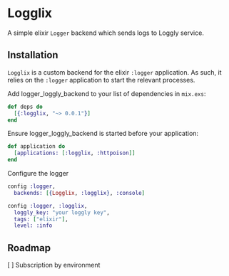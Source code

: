 Logglix
=================

A simple elixir `Logger` backend which sends logs to Loggly service.

## Installation

`Logglix` is a custom backend for the elixir `:logger` application. As
such, it relies on the `:logger` application to start the relevant processes.


Add logger_loggly_backend to your list of dependencies in `mix.exs`:
```elixir
def deps do
  [{:logglix, "~> 0.0.1"}]
end
```

Ensure logger_loggly_backend is started before your application:
```elixir
def application do
  [applications: [:logglix, :httpoison]]
end
```

Configure the logger
```elixir
config :logger,
  backends: [{Logglix, :logglix}, :console]

config :logger, :logglix,
  loggly_key: "your loggly key",
  tags: ["elixir"],
  level: :info
```


## Roadmap

[  ] Subscription by environment

